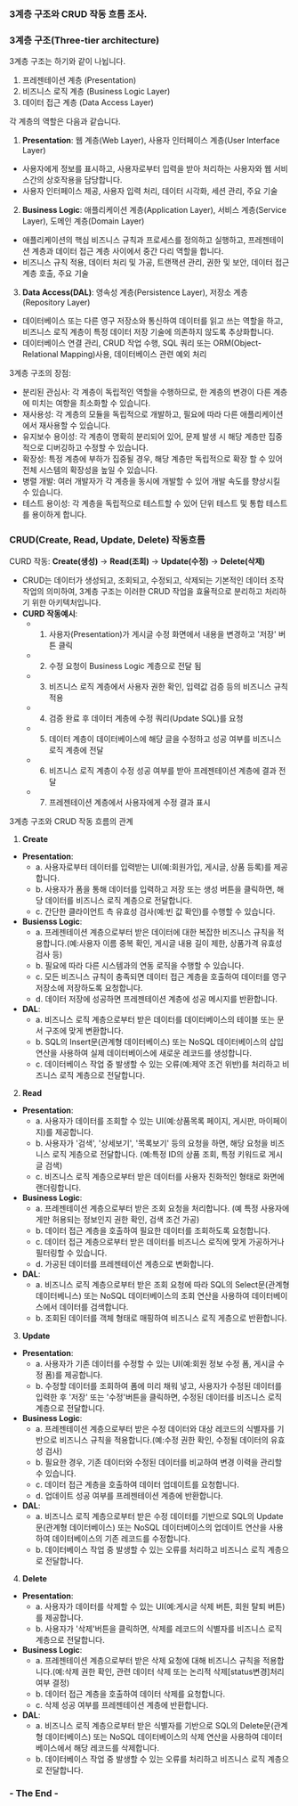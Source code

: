 ### 3계층 구조와 CRUD 작동 흐름 조사.

### 3계층 구조(Three-tier architecture)

3계층 구조는 하기와 같이 나뉩니다.
1. 프레젠테이션 계층 (Presentation)
2. 비즈니스 로직 계층 (Business Logic Layer)
3. 데이터 접근 계층 (Data Access Layer)

각 계층의 역할은 다음과 같습니다.
1. **Presentation**: 웹 계층(Web Layer), 사용자 인터페이스 계층(User Interface Layer)
* 사용자에게 정보를 표시하고, 사용자로부터 입력을 받아 처리하는 사용자와 웹 서비스간의 상호작용을 담당합니다.
* 사용자 인터페이스 제공, 사용자 입력 처리, 데이터 시각화, 세션 관리, 주요 기술
2. **Business Logic**: 애플리케이션 계층(Application Layer), 서비스 계층(Service Layer), 도메인 계층(Domain Layer)
* 애플리케이션의 핵심 비즈니스 규칙과 프로세스를 정의하고 실행하고, 프레젠테이션 계층과 데이터 접근 계층 사이에서 중간 다리 역할을 합니다.
* 비즈니스 규칙 적용, 데이터 처리 및 가공, 트랜잭션 관리, 권한 및 보안, 데이터 접근 계층 호출, 주요 기술
3. **Data Access(DAL)**: 영속성 계층(Persistence Layer), 저장소 계층(Repository Layer)
* 데이터베이스 또는 다른 영구 저장소와 통신하여 데이터를 읽고 쓰는 역할을 하고, 비즈니스 로직 계층이 특정 데이터 저장 기술에 의존하지 않도록 추상화합니다.
* 데이터베이스 연결 관리, CRUD 작업 수행, SQL 쿼리 또는 ORM(Object-Relational Mapping)사용, 데이터베이스 관련 예외 처리

3계층 구조의 장점:
* 분리된 관심사: 각 계층이 독립적인 역할을 수행하므로, 한 계층의 변경이 다른 계층에 미치는 여향을 최소화할 수 있습니다.
* 재사용성: 각 계층의 모듈을 독립적으로 개발하고, 필요에 따라 다른 애플리케이션에서 재사용할 수 있습니다.
* 유지보수 용이성: 각 계층이 명확히 분리되어 있어, 문제 발생 시 해당 계층만 집중적으로 디버깅하고 수정할 수 있습니다.
* 확장성: 특정 계층에 부하가 집중될 경우, 해당 계층만 독립적으로 확장 할 수 있어 전체 시스템의 확장성을 높일 수 있습니다.
* 병렬 개발: 여러 개발자가 각 계층을 동시에 개발할 수 있어 개발 속도를 향상시킬 수 있습니다.
* 테스트 용이성: 각 계층을 독립적으로 테스트할 수 있어 단위 테스트 및 통합 테스트를 용이하게 합니다.

### CRUD(Create, Read, Update, Delete) 작동흐름

CURD 작동: **Create(생성)** → **Read(조회)** → **Update(수정)** → **Delete(삭제)**
* CRUD는 데이터가 생성되고, 조회되고, 수정되고, 삭제되는 기본적인 데이터 조작 작업의 의미하여, 3계층 구조는 이러한 CRUD 작업을 효율적으로 분리하고 처리하기 위한 아키텍처입니다.
* **CURD 작동예시**:
    * 1. 사용자(Presentation)가 게시글 수정 화면에서 내용을 변경하고 '저장' 버튼 클릭
    * 2. 수정 요청이 Business Logic 계층으로 전달 됨
    * 3. 비즈니스 로직 계층에서 사용자 권한 확인, 입력값 검증 등의 비즈니스 규칙 적용
    * 4. 검증 완료 후 데이터 계층에 수정 쿼리(Update SQL)를 요청
    * 5. 데이터 계층이 데이터베이스에 해당 글을 수정하고 성공 여부를 비즈니스 로직 계층에 전달
    * 6. 비즈니스 로직 계층이 수정 성공 여부를 받아 프레젠테이션 계층에 결과 전달
    * 7. 프레젠테이션 계층에서 사용자에게 수정 결과 표시

3계층 구조와 CRUD 작동 흐름의 관계
1. **Create**
  * **Presentation**: 
    * a. 사용자로부터 데이터를 입력받는 UI(예:회원가입, 게시글, 상품 등록)를 제공합니다.
    * b. 사용자가 폼을 통해 데이터를 입력하고 저장 또는 생성 버튼을 클릭하면, 해당 데이터를 비즈니스 로직 계층으로 전달합니다.
    * c. 간단한 클라이언트 측 유효성 검사(예:빈 값 확인)를 수행할 수 있습니다.
  * **Busienss Logic**: 
    * a. 프레젠테이션 계층으로부터 받은 데이터에 대한 복잡한 비즈니스 규칙을 적용합니다.(예:사용자 이름 중복 확인, 게시글 내용 길이 제한, 상품가격 유효성 검사 등) 
    * b. 필요에 따라 다른 시스템과의 연동 로직을 수행할 수 있습니다.
    * c. 모든 비즈니스 규칙이 충족되면 데이터 접근 계층을 호출하여 데이터를 영구 저장소에 저장하도록 요청합니다.
    * d. 데이터 저장에 성공하면 프레젠테이션 계층에 성공 메시지를 반환합니다.
  * **DAL**:
    * a. 비즈니스 로직 계층으로부터 받은 데이터를 데이터베이스의 테이블 또는 문서 구조에 맞게 변환합니다.
    * b. SQL의 Insert문(관계형 데이터베이스) 또는 NoSQL 데이터베이스의 삽입 연산을 사용하여 실제 데이터베이스에 새로운 레코드를 생성합니다.
    * c. 데이터베이스 작업 중 발생할 수 있는 오류(예:제약 조건 위반)를 처리하고 비즈니스 로직 계층으로 전달합니다.
2. **Read**
  * **Presentation**:
    * a. 사용자가 데이터를 조회할 수 있는 UI(예:상품목록 페이지, 게시판, 마이페이지)를 제공합니다.
    * b. 사용자가 '검색', '상세보기', '목록보기' 등의 요청을 하면, 해당 요청을 비즈니스 로직 게층으로 전달합니다. (예:특정 ID의 상품 조회, 특정 키워드로 게시글 검색)
    * c. 비즈니스 로직 계층으로부터 받은 데이터를 사용자 친화적인 형태로 화면에 랜더링합니다.
  * **Business Logic**:
    * a. 프레젠테이션 계층으로부터 받은 조회 요청을 처리합니다. (예 특정 사용자에게만 허용되는 정보인지 권한 확인, 검색 조건 가공)
    * b. 데이터 접근 계층을 호출하여 필요한 데이터를 조회하도록 요청합니다.
    * c. 데이터 접근 계층으로부터 받은 데이터를 비즈니스 로직에 맞게 가공하거나 필터링할 수 있습니다.
    * d. 가공된 데이터를 프레젠테이션 계층으로 변화합니다.
  * **DAL**:
    * a. 비즈니스 로직 계층으로부터 받은 조회 요청에 따라 SQL의 Select문(관계형 데이터베니스) 또는 NoSQL 데이터베이스의 조회 연산을 사용하여 데이터베이스에서 데이터를 검색합니다.
    * b. 조회된 데이터를 객체 형태로 매핑하여 비즈니스 로직 게층으로 반환합니다.
3. **Update**
  * **Presentation**:
    * a. 사용자가 기존 데이터를 수정할 수 있는 UI(예:회원 정보 수정 폼, 게시글 수정 폼)를 제공합니다.
    * b. 수정할 데이터를 조회하여 폼에 미리 채워 넣고, 사용자가 수정된 데이터를 입력한 후 '저장' 또는 '수정'버튼을 클릭하면, 수정된 데이터를 비즈니스 로직 계층으로 전달합니다.
  * **Business Logic**:
    * a. 프레젠테이션 계층으로부터 받은 수정 데이터와 대상 레코드의 식별자를 기반으로 비즈니스 규칙을 적용합니다.(예:수정 권한 확인, 수정될 데이터의 유효성 검사)
    * b. 필요한 경우, 기존 데이터와 수정된 데이터를 비교하여 변경 이력을 관리할 수 있습니다.
    * c. 데이터 접근 계층을 호출하여 데이터 업데이트를 요청합니다.
    * d. 업데이트 성공 여부를 프레젠테이션 계층에 반환합니다.
  * **DAL**:
    * a. 비즈니스 로직 계층으로부터 받은 수정 데이터를 기반으로 SQL의 Update문(관계형 데이터베이스) 또는 NoSQL 데이터베이스의 업데이트 연산을 사용하여 데이터베이스의 기존 레코드를 수정합니다.
    * b. 데이터베이스 작업 중 발생할 수 있는 오류를 처리하고 비즈니스 로직 계층으로 전달합니다.
4. **Delete**
  * **Presentation**:
    * a. 사용자가 데이터를 삭제할 수 있는 UI(예:게시글 삭제 버튼, 회원 탈퇴 버튼)를 제공합니다.
    * b. 사용자가 '삭제'버튼을 클릭하면, 삭제를 레코드의 식별자를 비즈니스 로직 계층으로 전달합니다.
  * **Business Logic**:
    * a. 프레젠테이션 계층으로부터 받은 삭제 요청에 대해 비즈니스 규칙을 적용합니다.(예:삭제 권한 확인, 관련 데이터 삭제 또는 논리적 삭제[status변경]처리 여부 결정)
    * b. 데이터 접근 계층을 호출하여 데이터 삭제를 요청합니다.
    * c. 삭제 성공 여부를 프레젠테이션 계층에 반환합니다.
  * **DAL**:
    * a. 비즈니스 로직 계층으로부터 받은 식별자를 기반으로 SQL의 Delete문(관계형 데이터베이스) 또는 NoSQL 데이터베이스의 삭제 연산을 사용하여 데이터베이스에서 해당 레코드를 삭제합니다.
    * b. 데이터베이스 작업 중 발생할 수 있는 오류를 처리하고 비즈니스 로직 계층으로 전달합니다.
### - The End - 